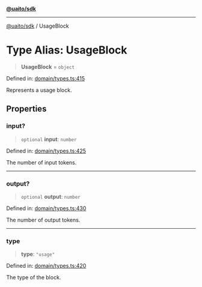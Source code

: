 [**@uaito/sdk**](../README.md)

***

[@uaito/sdk](../packages.md) / UsageBlock

# Type Alias: UsageBlock

> **UsageBlock** = `object`

Defined in: [domain/types.ts:415](https://github.com/elribonazo/uaito/blob/9ab1ff2aae36a9b426eb3035857a3fddbfc0ec37/packages/sdk/src/domain/types.ts#L415)

Represents a usage block.

## Properties

### input?

> `optional` **input**: `number`

Defined in: [domain/types.ts:425](https://github.com/elribonazo/uaito/blob/9ab1ff2aae36a9b426eb3035857a3fddbfc0ec37/packages/sdk/src/domain/types.ts#L425)

The number of input tokens.

***

### output?

> `optional` **output**: `number`

Defined in: [domain/types.ts:430](https://github.com/elribonazo/uaito/blob/9ab1ff2aae36a9b426eb3035857a3fddbfc0ec37/packages/sdk/src/domain/types.ts#L430)

The number of output tokens.

***

### type

> **type**: `"usage"`

Defined in: [domain/types.ts:420](https://github.com/elribonazo/uaito/blob/9ab1ff2aae36a9b426eb3035857a3fddbfc0ec37/packages/sdk/src/domain/types.ts#L420)

The type of the block.
